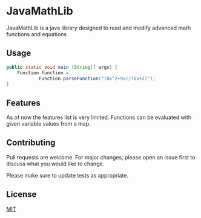 # JavaMathLib

JavaMathLib is a java library designed to read and modify advanced math functions and equations

## Usage

```java
public static void main (String[] args) {
    Function function = 
            Function.parseFunction("(8x^2+9x)/(6x+2)");
}
```

## Features
As of now the features list is very limited. Functions can be evaluated with given variable values from a map.

## Contributing
Pull requests are welcome. For major changes, please open an issue first to discuss what you would like to change.

Please make sure to update tests as appropriate.

## License
[MIT](https://choosealicense.com/licenses/mit/)